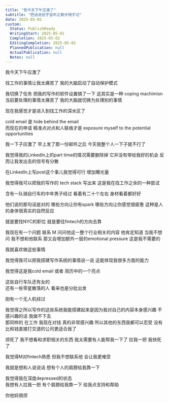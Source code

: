 ```yaml
---  
title: "我今天下午应激了"  
subtitle: "把话说给宇宙听之散步随手记"  
date: 2025-05-02  
custom:  
  Status: PublishReady  
  WritingStart: 2025-05-01  
  Completion: 2025-05-02  
  EditingCompletion: 2025-05-02  
  PlannedPublication: null  
  ActualPublication: null  
  Notes: null  
---  
```

  
我今天下午应激了   
  
找工作的事情让我太痛苦了 我的大脑启动了自动保护模式   
  
我切换了任务 把我的写作的软件设置搞了一下 这其实是一种 coping machimisn 当前要处理的事情太痛苦了 我的大脑就切换为处理别的事情  
  
现在我感觉才是进入到找工作的深水区了    
  
cold email 是 hide behind the email   
而现在的申请 精准点对点和人联络才是 exposure myself to the potential opportunities   
  
我一下子应激了 早上发了那一份邮件之后 今天我整个人一下子就不行了   
  
我觉得我的LinkedIn上的part time的情况需要删除掉 它并没有带给我好的机会 反而让我发出去的信号有分散   
  
在LinkedIn上写post这个事儿我觉得可行 增加曝光量  
  
我觉得我可以把我的写作的 tech stack 写出来 这是我在找工作之余的一种尝试  
  
含有一队骑自行车的中年男子经过 看着有二十个左右 身材看着都好好  
  
他们说的那句话是对的 哪些方向让你有spark 哪些方向让你感觉很疲惫 这种是人的身体很真实的自然反应  
  
就是要找NYC的职位 就是要往fintech的方向去靠  
  
我现在有一个问题 联系 M 问问他这一整个行业相关的内容 他肯定知道 当我不想问 我不想和他联系 那又会增加额外一层的emotional pressure 这是我不需要的  
  
我就喜欢做这些事情   
  
我觉得我可以把我搭建写作系统的事情说一说 这能体现我很多方面的能力  
  
我觉得这是我cold email 或者 简历中的一个亮点  
  
这些自行车队还有女的   
还有一些零星散落的人 看来也是分批出发  
  
刚有一个无人机经过  
  
我觉得之所以写作的这些系统我能搭建起来是因为我对自己的内容本身感兴趣 不感兴趣的话 我做不下去   
那同样的 在工作 我现在对钱 真的非常感兴趣 所以其他的东西我都可以忍受 没有比和钱直接打交道的公司更适合我了  
  
烦死了 我不想看和求职相关的东西 我太需要有人能帮我一下了 拉我一把 我快死了  
  
我觉得M对fintech熟悉 但我不想联系他 会让我更难受  
  
我就是想和人说说话 想有个人的肩膀给我靠一下  
  
我觉得我在深度depressed的状态  
我想有人拉我一把 有个肩膀给我靠一下 给我点支持和帮助  
  
你他妈很烦  
  